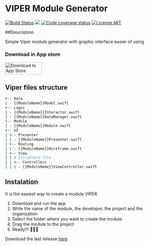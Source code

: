 # VIPER Module Generator

[![Build Status](https://travis-ci.org/jpachecou/VIPER-Module-Generator.svg?branch=develop)](https://travis-ci.org/jpachecou/VIPER-Module-Generator)
![](https://img.shields.io/badge/plataform-osx-lightgrey.svg)
[![Code coverage status](https://img.shields.io/codecov/c/github/jpachecou/VIPER-Module-generator.svg?style=flat-square)](http://codecov.io/github/jpachecou/VIPER-Module-generator)
[![License MIT](https://img.shields.io/badge/license-MIT-blue.svg?style=flat-square)](https://github.com/jpachecou/VIPER-Module-Generator/blob/master/LICENSE.md)

##Description

Simple Viper module generator with graphic interface easier of using

### Download in App store
<a href="https://itunes.apple.com/us/app/viper-module-generator/id1071345094?mt=12"><img src="http://www.particlenews.com/apps/landing_downloadv2_v1.0.0.3/landing_downloadv2_ios_download.svg" alt="Download to App Store" width="120" height="40"></a>

## Viper files structure
```bash
+-- Data
| - {{ModuleName}}Model.swift
+-- Logic
| - {{ModuleName}}Interactor.swift
| - {{ModuleName}}DataManager.swift
+-- Module
| - {{ModuleName}}Module.swift
+-- UI
| +-- Presenter
| | - {{ModuleName}}Presenter.swift
| +-- Routing
| | - {{ModuleName}}Wireframe.swift
| +-- View
| | # Storyboard file
| | +-- Controllers
| | | - {{ModuleName}}ViewController.swift  
```

## Instalation

It is the easiest way to create a module VIPER

1. Download and run the app
2. Write the name of the module, the developer, the project and the organization
3. Select the folder where you want to create the module
4. Drag the module to the project
5. Ready!!! 🍻🍻🍻

Download the last release [here](https://github.com/jpachecou/VIPER-Module-Generator/releases)
